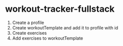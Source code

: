 # workout-tracker-fullstack


1. Create a profile
2. Create workoutTemplate and add it to profile with id
3. Create exercises
4. Add exercises to workoutTemplate